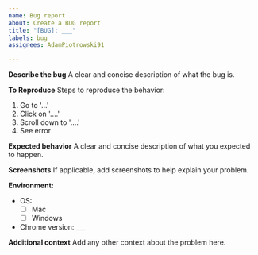 ```yaml
---
name: Bug report
about: Create a BUG report
title: "[BUG]: ___"
labels: bug
assignees: AdamPiotrowski91

---
```


**Describe the bug**
A clear and concise description of what the bug is.

**To Reproduce**
Steps to reproduce the behavior:

1. Go to '...'
2. Click on '....'
3. Scroll down to '....'
4. See error

**Expected behavior**
A clear and concise description of what you expected to happen.

**Screenshots**
If applicable, add screenshots to help explain your problem.

**Environment:**

- OS:
  - [ ] Mac
  - [ ] Windows
- Chrome version: ___

**Additional context**
Add any other context about the problem here.
